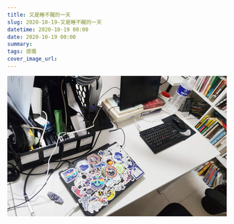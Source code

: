 ```yaml
---
title: 又是睡不醒的一天
slug: 2020-10-19-又是睡不醒的一天
datetime: 2020-10-19 00:00
date: 2020-10-19 00:00
summary: 
tags: 感慨
cover_image_url: 
---
```

![75287-oa8dztc9pnd.png](../assets/2020/10/3989176001.png)
